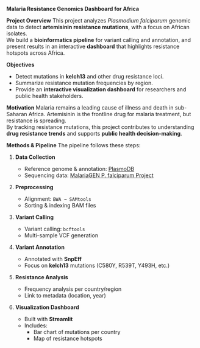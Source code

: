  **Malaria Resistance Genomics Dashboard for Africa**

 **Project Overview**
This project analyzes *Plasmodium falciparum* genomic data to detect **artemisinin resistance mutations**, with a focus on African isolates.  
We build a **bioinformatics pipeline** for variant calling and annotation, and present results in an interactive **dashboard** that highlights resistance hotspots across Africa.  

 **Objectives**
- Detect mutations in **kelch13** and other drug resistance loci.
- Summarize resistance mutation frequencies by region.
- Provide an **interactive visualization dashboard** for researchers and public health stakeholders.

 **Motivation**
Malaria remains a leading cause of illness and death in sub-Saharan Africa. Artemisinin is the frontline drug for malaria treatment, but resistance is spreading.  
By tracking resistance mutations, this project contributes to understanding **drug resistance trends** and supports **public health decision-making**.

 **Methods & Pipeline**
The pipeline follows these steps:

1. **Data Collection**
   - Reference genome & annotation: [PlasmoDB](https://plasmodb.org/)
   - Sequencing data: [MalariaGEN P. falciparum Project](https://www.malariagen.net/projects/pf)

2. **Preprocessing**
   - Alignment: `BWA → SAMtools`
   - Sorting & indexing BAM files

3. **Variant Calling**
   - Variant calling: `bcftools`
   - Multi-sample VCF generation

4. **Variant Annotation**
   - Annotated with **SnpEff**
   - Focus on **kelch13** mutations (C580Y, R539T, Y493H, etc.)

5. **Resistance Analysis**
   - Frequency analysis per country/region
   - Link to metadata (location, year)

6. **Visualization Dashboard**
   - Built with **Streamlit**
   - Includes:
     - Bar chart of mutations per country
     - Map of resistance hotspots
